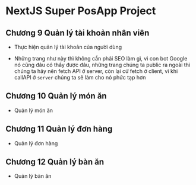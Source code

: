 # NextJS Super PosApp Project

## Chương 9 Quản lý tài khoản nhân viên

- Thực hiện quản lý tài khoản của người dùng

- Những trang như này thì không cần phải SEO làm gì, vì con bot Google nó cũng đâu có thấy được đâu, những trang chúng ta public ra ngoài thì chúng ta hãy nên fetch API ở server, còn lại cứ fetch ở client, vì khi callAPI ở `server` chúng ta sẽ làm cho nó phức tạp hơn

## Chương 10 Quản lý món ăn

- Quản lý món ăn

## Chương 11 Quản lý đơn hàng

- Quản lý đơn hàng

## Chương 12 Quản lý bàn ăn

- Quản lý bàn ăn
